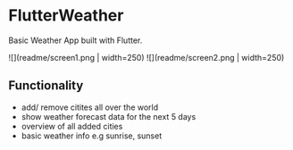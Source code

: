 # FlutterWeather

Basic Weather App built with Flutter.

![](readme/screen1.png | width=250)
![](readme/screen2.png | width=250)

## Functionality
- add/ remove citites all over the world
- show weather forecast data for the next 5 days
- overview of all added cities
- basic weather info e.g sunrise, sunset